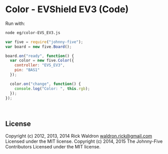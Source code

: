 <!--remove-start-->

# Color - EVShield EV3 (Code)

<!--remove-end-->








Run with:
```bash
node eg/color-EVS_EV3.js
```


```javascript
var five = require("johnny-five");
var board = new five.Board();

board.on("ready", function() {
  var color = new five.Color({
    controller: "EVS_EV3",
    pin: "BAS1"
  });

  color.on("change", function() {
    console.log("Color: ", this.rgb);
  });
});

```








&nbsp;

<!--remove-start-->

## License
Copyright (c) 2012, 2013, 2014 Rick Waldron <waldron.rick@gmail.com>
Licensed under the MIT license.
Copyright (c) 2014, 2015 The Johnny-Five Contributors
Licensed under the MIT license.

<!--remove-end-->

